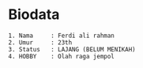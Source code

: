 # Biodata 
    1. Nama     : Ferdi ali rahman
    2. Umur     : 23th 
    3. Status   : LAJANG (BELUM MENIKAH)
    4. HOBBY    : Olah raga jempol